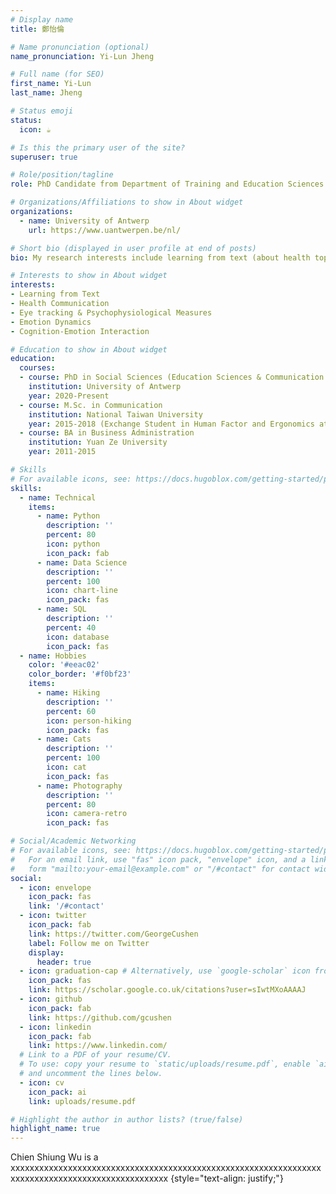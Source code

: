```yaml
---
# Display name
title: 鄭怡倫

# Name pronunciation (optional)
name_pronunciation: Yi-Lun Jheng

# Full name (for SEO)
first_name: Yi-Lun
last_name: Jheng

# Status emoji
status:
  icon: ☕️

# Is this the primary user of the site?
superuser: true

# Role/position/tagline
role: PhD Candidate from Department of Training and Education Sciences

# Organizations/Affiliations to show in About widget
organizations:
  - name: University of Antwerp
    url: https://www.uantwerpen.be/nl/

# Short bio (displayed in user profile at end of posts)
bio: My research interests include learning from text (about health topics), eye tracking & psychophysiological measures, emotion dynamics, and cognition-emotion interaction.

# Interests to show in About widget
interests:
- Learning from Text
- Health Communication
- Eye tracking & Psychophysiological Measures
- Emotion Dynamics
- Cognition-Emotion Interaction

# Education to show in About widget
education:
  courses:
  - course: PhD in Social Sciences (Education Sciences & Communication Sciences)
    institution: University of Antwerp
    year: 2020-Present
  - course: M.Sc. in Communication 
    institution: National Taiwan University
    year: 2015-2018 (Exchange Student in Human Factor and Ergonomics at Tsinghua University, China, 2017-2018)
  - course: BA in Business Administration
    institution: Yuan Ze University
    year: 2011-2015

# Skills
# For available icons, see: https://docs.hugoblox.com/getting-started/page-builder/#icons
skills:
  - name: Technical
    items:
      - name: Python
        description: ''
        percent: 80
        icon: python
        icon_pack: fab
      - name: Data Science
        description: ''
        percent: 100
        icon: chart-line
        icon_pack: fas
      - name: SQL
        description: ''
        percent: 40
        icon: database
        icon_pack: fas
  - name: Hobbies
    color: '#eeac02'
    color_border: '#f0bf23'
    items:
      - name: Hiking
        description: ''
        percent: 60
        icon: person-hiking
        icon_pack: fas
      - name: Cats
        description: ''
        percent: 100
        icon: cat
        icon_pack: fas
      - name: Photography
        description: ''
        percent: 80
        icon: camera-retro
        icon_pack: fas

# Social/Academic Networking
# For available icons, see: https://docs.hugoblox.com/getting-started/page-builder/#icons
#   For an email link, use "fas" icon pack, "envelope" icon, and a link in the
#   form "mailto:your-email@example.com" or "/#contact" for contact widget.
social:
  - icon: envelope
    icon_pack: fas
    link: '/#contact'
  - icon: twitter
    icon_pack: fab
    link: https://twitter.com/GeorgeCushen
    label: Follow me on Twitter
    display:
      header: true
  - icon: graduation-cap # Alternatively, use `google-scholar` icon from `ai` icon pack
    icon_pack: fas
    link: https://scholar.google.co.uk/citations?user=sIwtMXoAAAAJ
  - icon: github
    icon_pack: fab
    link: https://github.com/gcushen
  - icon: linkedin
    icon_pack: fab
    link: https://www.linkedin.com/
  # Link to a PDF of your resume/CV.
  # To use: copy your resume to `static/uploads/resume.pdf`, enable `ai` icons in `params.yaml`,
  # and uncomment the lines below.
  - icon: cv
    icon_pack: ai
    link: uploads/resume.pdf

# Highlight the author in author lists? (true/false)
highlight_name: true
---
```


Chien Shiung Wu is a xxxxxxxxxxxxxxxxxxxxxxxxxxxxxxxxxxxxxxxxxxxxxxxxxxxxxxxxxxxxxxxxxxxxxxxxxxxxxxxxxxxxxxxxxxxxxxxxxx
{style="text-align: justify;"}
